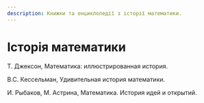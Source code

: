 ```yaml
---
description: Книжки та енциклопедії з історії математики.
---
```


# Історія математики

Т. Джексон, Математика: иллюстрированная история.

В.С. Кессельман, Удивительная история математики.

И. Рыбаков, М. Астрина, Математика. История идей и открытий.



